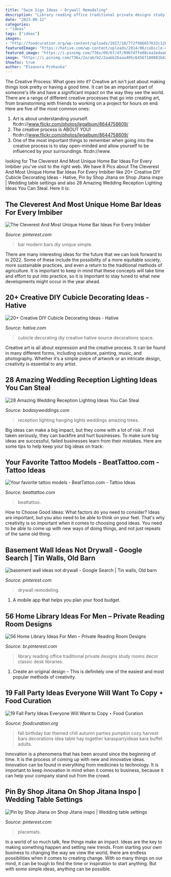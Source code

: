 ```yaml
---
title: "Swim Sign Ideas ~ Drywall Remodeling"
description: "Library reading office traditional private designs study rooms decor classic desk libraries"
date: "2023-08-12"
categories:
- "ideas"
tags: ["ideas"]
images:
- "http://foodcuration.org/wp-content/uploads/2017/10/772f986657632c126bb12657f2bf5cd5.jpg"
featuredImage: "https://hative.com/wp-content/uploads/2014/06/cubicle-decorating-ideas/4-cubicle-decorating-ideas.jpg"
featured_image: "https://i.pinimg.com/736x/09/6f/df/096fdffe08cea3edaa853c6a1df80f75.jpg"
image: "https://i.pinimg.com/736x/2a/ab/b2/2aabb26aaa405c6456f180082b62c461.jpg"
ShowToc: true
author: "Eleanora Prohaska"
---
```



The Creative Process: What goes into it?
Creative art isn't just about making things look pretty or having a good time. It can be an important part of someone's life and have a significant impact on the way they see the world. There are a range of different creative processes that go into creating art, from brainstorming with friends to working on a project for hours on end. Here are five of the most common ones: 
1) Art is about understanding yourself. ftcdn://www.flickr.com/photos/legalbum/8644758609/
2) The creative process is ABOUT YOU! ftcdn://www.flickr.com/photos/legalbum/8644758609/
3) One of the most important things to remember when going into the creative process is to stay open-minded and allow yourself to be influenced by your surroundings. ftcdn://www.

	

		
looking for The Cleverest And Most Unique Home Bar Ideas For Every Imbiber you've visit to the right web. We have 8 Pics about The Cleverest And Most Unique Home Bar Ideas For Every Imbiber like 20+ Creative DIY Cubicle Decorating Ideas - Hative, Pin by Shop Jitana on Shop Jitana inspo | Wedding table settings and also 28 Amazing Wedding Reception Lighting Ideas You Can Steal. Here it is:
		
    
## The Cleverest And Most Unique Home Bar Ideas For Every Imbiber

<img loading=lazy src="https://i.pinimg.com/736x/b7/33/d1/b733d1a19526e0f737650ad996a60611.jpg" onerror="this.onerror=null;this.src='https://tse4.mm.bing.net/th?id=OIP.JzFnAeH1oWDdlD1U9xMQtQHaLG&amp;pid=15.1';" alt="The Cleverest And Most Unique Home Bar Ideas For Every Imbiber">

_Source: pinterest.com_

>bar modern bars diy unique simple. 

	

There are many interesting ideas for the future that we can look forward to in 2022. Some of these include the possibility of a more equitable society, more sustainable practices, and even a return to the traditional methods of agriculture. It is important to keep in mind that these concepts will take time and effort to put into practice, so it is important to stay tuned to what new developments might occur in the year ahead.

    
## 20+ Creative DIY Cubicle Decorating Ideas - Hative

<img loading=lazy src="https://hative.com/wp-content/uploads/2014/06/cubicle-decorating-ideas/4-cubicle-decorating-ideas.jpg" onerror="this.onerror=null;this.src='https://tse3.mm.bing.net/th?id=OIP.VHOx8lixeW7JpfU3SP7vlgHaJ4&amp;pid=15.1';" alt="20+ Creative DIY Cubicle Decorating Ideas - Hative">

_Source: hative.com_

>cubicle decorating diy creative hative source decorations space. 

	

Creative art is all about expression and the creative process. It can be found in many different forms, including sculpture, painting, music, and photography. Whether it’s a simple piece of artwork or an intricate design, creativity is essential to any artist.

    
## 28 Amazing Wedding Reception Lighting Ideas You Can Steal

<img loading=lazy src="https://bodasyweddings.com/wp-content/uploads/2018/01/hanging-lightbulbs-1.jpg" onerror="this.onerror=null;this.src='https://tse4.mm.bing.net/th?id=OIP.sAgfmPOUqof0gd2Y64UE7gHaLH&amp;pid=15.1';" alt="28 Amazing Wedding Reception Lighting Ideas You Can Steal">

_Source: bodasyweddings.com_

>reception lighting hanging lights weddings amazing trees. 

	

Big ideas can make a big impact, but they come with a lot of risk. If not taken seriously, they can backfire and hurt businesses. To make sure big ideas are successful, failed businesses learn from their mistakes. Here are some tips to help keep your big ideas on track:

    
## Your Favorite Tattoo Models - BeatTattoo.com - Tattoo Ideas

<img loading=lazy src="http://beattattoo.com/wp-content/uploads/2019/11/181.jpg" onerror="this.onerror=null;this.src='https://tse1.mm.bing.net/th?id=OIP.t5vJl6Vr9jswF2dCnQFaWQHaLi&amp;pid=15.1';" alt="Your favorite tattoo models - BeatTattoo.com - Tattoo Ideas">

_Source: beattattoo.com_

>beattattoo. 

	

How to Choose Good Ideas: What factors do you need to consider?
Ideas are important, but you also need to be able to think on your feet. That's why creativity is so important when it comes to choosing good ideas. You need to be able to come up with new ways of doing things, and not just repeats of the same old thing.

    
## Basement Wall Ideas Not Drywall - Google Search | Tin Walls, Old Barn

<img loading=lazy src="https://i.pinimg.com/736x/09/6f/df/096fdffe08cea3edaa853c6a1df80f75.jpg" onerror="this.onerror=null;this.src='https://tse3.mm.bing.net/th?id=OIP.hcGW6QNhiSp1CUZZLJkR6AHaJ3&amp;pid=15.1';" alt="basement wall ideas not drywall - Google Search | Tin walls, Old barn">

_Source: pinterest.com_

>drywall remodeling. 

	

1. A mobile app that helps you plan your food budget.

    
## 56 Home Library Ideas For Men – Private Reading Room Designs

<img loading=lazy src="https://i.pinimg.com/736x/b4/94/44/b494448fb404aa2a5b57c58bec157246.jpg" onerror="this.onerror=null;this.src='https://tse3.mm.bing.net/th?id=OIP.FlCyw7ihK1ZiBLgC1dUl3wHaKI&amp;pid=15.1';" alt="56 Home Library Ideas For Men – Private Reading Room Designs">

_Source: br.pinterest.com_

>library reading office traditional private designs study rooms decor classic desk libraries. 

	

1. Create an original design – This is definitely one of the easiest and most popular methods of creativity.

    
## 19 Fall Party Ideas Everyone Will Want To Copy ⋆ Food Curation

<img loading=lazy src="http://foodcuration.org/wp-content/uploads/2017/10/772f986657632c126bb12657f2bf5cd5.jpg" onerror="this.onerror=null;this.src='https://tse3.mm.bing.net/th?id=OIP.gWJYfwt_IsRauoKdYLiROwHaLH&amp;pid=15.1';" alt="19 Fall Party Ideas Everyone Will Want to Copy ⋆ Food Curation">

_Source: foodcuration.org_

>fall birthday bar themed chili autumn parties pumpkin cozy harvest bars decorations idea table hay together karaspartyideas kara buffet adults. 

	

Innovation is a phenomena that has been around since the beginning of time. It is the process of coming up with new and innovative ideas. Innovation can be found in everything from medicines to technology. It is important to keep innovation in mind when it comes to business, because it can help your company stand out from the crowd.

    
## Pin By Shop Jitana On Shop Jitana Inspo | Wedding Table Settings

<img loading=lazy src="https://i.pinimg.com/736x/2a/ab/b2/2aabb26aaa405c6456f180082b62c461.jpg" onerror="this.onerror=null;this.src='https://tse1.mm.bing.net/th?id=OIP.ALd-COBNnL01e__WVnMeVwHaLH&amp;pid=15.1';" alt="Pin by Shop Jitana on Shop Jitana inspo | Wedding table settings">

_Source: pinterest.com_

>placemats. 

	

In a world of so much talk, few things make an impact. Ideas are the key to making something happen and setting new trends. From starting your own business to changing the way we view the world, there are endless possibilities when it comes to creating change. With so many things on our mind, it can be tough to find the time or inspiration to start anything. But with some simple ideas, anything can be possible.

